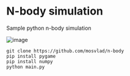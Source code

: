 # N-body simulation

Sample python n-body simulation

![image](https://user-images.githubusercontent.com/31764930/184449313-f3c3c88c-6914-474c-9876-341d7a2d4b36.png)

```
git clone https://github.com/mosvlad/n-body
pip install pygame 
pip install numpy
python main.py
```

